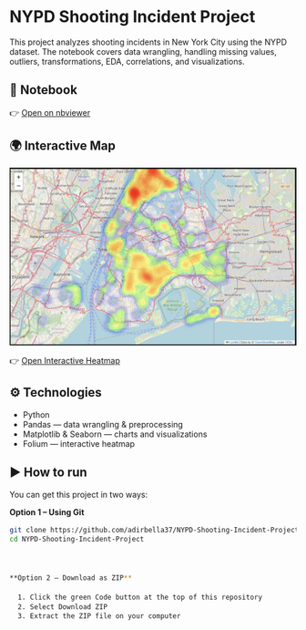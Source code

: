 # NYPD Shooting Incident Project

This project analyzes shooting incidents in New York City using the NYPD dataset.
The notebook covers data wrangling, handling missing values, outliers, transformations, EDA, correlations, and visualizations.

## 📓 Notebook
👉 [Open on nbviewer](https://nbviewer.org/url/raw.githubusercontent.com/adirbella37/NYPD-Shooting-Incident-Project/main/NYPD_Shooting_Incident_Project.ipynb)

## 🌍 Interactive Map
![Heatmap preview](images/heatmap_preview.png)

👉 [Open Interactive Heatmap](https://adirbella37.github.io/NYPD-Shooting-Incident-Project/heatmap.html)

## ⚙️ Technologies
- Python 
- Pandas — data wrangling & preprocessing
- Matplotlib & Seaborn — charts and visualizations
- Folium — interactive heatmap 

## ▶️ How to run

You can get this project in two ways:

**Option 1 – Using Git**

```bash
git clone https://github.com/adirbella37/NYPD-Shooting-Incident-Project.git
cd NYPD-Shooting-Incident-Project



**Option 2 – Download as ZIP**

  1. Click the green Code button at the top of this repository
  2. Select Download ZIP
  3. Extract the ZIP file on your computer


